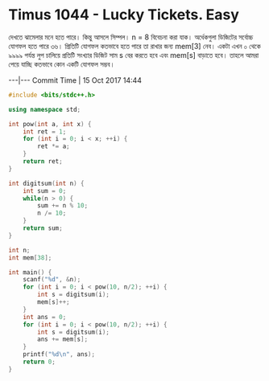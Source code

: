 # Timus 1044 - Lucky Tickets. Easy

দেখতে ঝামেলার মনে হতে পারে। কিন্তু আসলে সিম্পল। n = 8 বিবেচনা করা যাক। অর্ধেকগুলা ডিজিটের সর্বোচ্চ যোগফল হতে পারে ৩৬। প্রিতিটি যোগফল কতভাবে হতে পারে তা রাখার জন্য mem‌[3‌] নেব। একটা  এখন ০ থেকে ৯৯৯৯ পর্যন্ত লুপ চালিয়ে প্রতিটি সংখ্যার ডিজিট সাম s বের করতে হবে এবং mem‌[s‌] বাড়াতে হবে। তাহলে আমরা পেয়ে যাচ্ছি কতভাবে কোন একটি যোগফল সম্ভব।


---|---
Commit Time | 15 Oct 2017 14:44

```cpp
#include <bits/stdc++.h>

using namespace std;

int pow(int a, int x) {
    int ret = 1;
    for (int i = 0; i < x; ++i) {
        ret *= a;
    }
    return ret;
}

int digitsum(int n) {
    int sum = 0;
    while(n > 0) {
        sum += n % 10;
        n /= 10;
    }
    return sum;
}

int n;
int mem[38];

int main() {
    scanf("%d", &n);
    for (int i = 0; i < pow(10, n/2); ++i) {
        int s = digitsum(i);
        mem[s]++;
    }
    int ans = 0;
    for (int i = 0; i < pow(10, n/2); ++i) {
        int s = digitsum(i);
        ans += mem[s];
    }
    printf("%d\n", ans);
    return 0;
}
```
